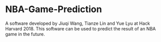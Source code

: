 # NBA-Game-Prediction
A software developed by Jiuqi Wang, Tianze Lin and Yue Lyu at Hack Harvard 2018. This software can be used to predict the result of an NBA game in the future.
